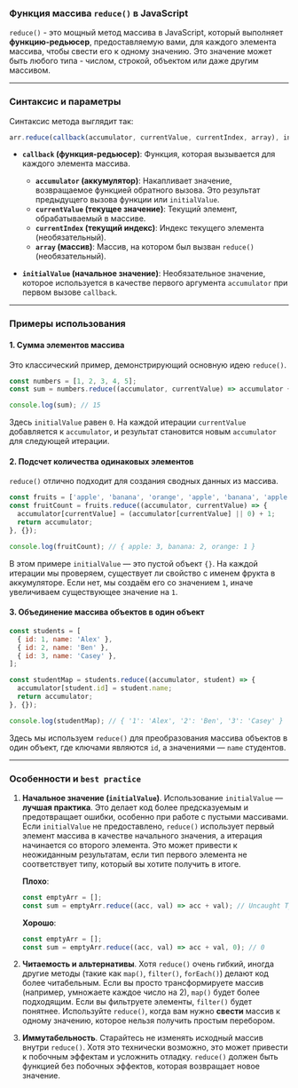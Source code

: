 ### **Функция массива `reduce()` в JavaScript**

`reduce()` - это мощный метод массива в JavaScript, который выполняет **функцию-редьюсер**, предоставляемую вами, для каждого элемента массива, чтобы свести его к одному значению. Это значение может быть любого типа - числом, строкой, объектом или даже другим массивом.

-----

### **Синтаксис и параметры**

Синтаксис метода выглядит так:

```js
arr.reduce(callback(accumulator, currentValue, currentIndex, array), initialValue)
```

  - **`callback` (функция-редьюсер)**: Функция, которая вызывается для каждого элемента массива.

      - **`accumulator` (аккумулятор)**: Накапливает значение, возвращаемое функцией обратного вызова. Это результат предыдущего вызова функции или `initialValue`.
      - **`currentValue` (текущее значение)**: Текущий элемент, обрабатываемый в массиве.
      - **`currentIndex` (текущий индекс)**: Индекс текущего элемента (необязательный).
      - **`array` (массив)**: Массив, на котором был вызван `reduce()` (необязательный).

  - **`initialValue` (начальное значение)**: Необязательное значение, которое используется в качестве первого аргумента `accumulator` при первом вызове `callback`.

-----

### **Примеры использования**

#### **1. Сумма элементов массива**

Это классический пример, демонстрирующий основную идею `reduce()`.

```js
const numbers = [1, 2, 3, 4, 5];
const sum = numbers.reduce((accumulator, currentValue) => accumulator + currentValue, 0);

console.log(sum); // 15
```

Здесь `initialValue` равен `0`. На каждой итерации `currentValue` добавляется к `accumulator`, и результат становится новым `accumulator` для следующей итерации.

#### **2. Подсчет количества одинаковых элементов**

`reduce()` отлично подходит для создания сводных данных из массива.

```js
const fruits = ['apple', 'banana', 'orange', 'apple', 'banana', 'apple'];
const fruitCount = fruits.reduce((accumulator, currentValue) => {
  accumulator[currentValue] = (accumulator[currentValue] || 0) + 1;
  return accumulator;
}, {});

console.log(fruitCount); // { apple: 3, banana: 2, orange: 1 }
```

В этом примере `initialValue` — это пустой объект `{}`. На каждой итерации мы проверяем, существует ли свойство с именем фрукта в аккумуляторе. Если нет, мы создаём его со значением `1`, иначе увеличиваем существующее значение на `1`.

#### **3. Объединение массива объектов в один объект**

```js
const students = [
  { id: 1, name: 'Alex' },
  { id: 2, name: 'Ben' },
  { id: 3, name: 'Casey' },
];

const studentMap = students.reduce((accumulator, student) => {
  accumulator[student.id] = student.name;
  return accumulator;
}, {});

console.log(studentMap); // { '1': 'Alex', '2': 'Ben', '3': 'Casey' }
```

Здесь мы используем `reduce()` для преобразования массива объектов в один объект, где ключами являются `id`, а значениями — `name` студентов.

-----

### **Особенности и `best practice`**

1.  **Начальное значение (`initialValue`)**. Использование `initialValue` — **лучшая практика**. Это делает код более предсказуемым и предотвращает ошибки, особенно при работе с пустыми массивами. Если `initialValue` не предоставлено, `reduce()` использует первый элемент массива в качестве начального значения, а итерация начинается со второго элемента. Это может привести к неожиданным результатам, если тип первого элемента не соответствует типу, который вы хотите получить в итоге.

    **Плохо**:

    ```js
    const emptyArr = [];
    const sum = emptyArr.reduce((acc, val) => acc + val); // Uncaught TypeError: Reduce of empty array with no initial value
    ```

    **Хорошо**:

    ```js
    const emptyArr = [];
    const sum = emptyArr.reduce((acc, val) => acc + val, 0); // 0
    ```

2.  **Читаемость и альтернативы**. Хотя `reduce()` очень гибкий, иногда другие методы (такие как `map()`, `filter()`, `forEach()`) делают код более читабельным. Если вы просто трансформируете массив (например, умножаете каждое число на 2), `map()` будет более подходящим. Если вы фильтруете элементы, `filter()` будет понятнее. Используйте `reduce()`, когда вам нужно **свести** массив к одному значению, которое нельзя получить простым перебором.

3.  **Иммутабельность**. Старайтесь не изменять исходный массив внутри `reduce()`. Хотя это технически возможно, это может привести к побочным эффектам и усложнить отладку. `reduce()` должен быть функцией без побочных эффектов, которая возвращает новое значение.